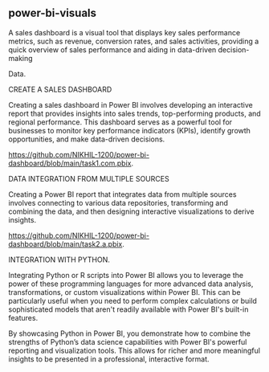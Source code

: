 ## power-bi-visuals
A sales dashboard is a visual tool that displays key sales performance metrics, such as revenue, conversion rates, and sales activities, providing a quick overview of sales performance and aiding in data-driven decision-making



Data.

CREATE A SALES DASHBOARD


Creating a sales dashboard in Power BI involves developing an interactive report that provides insights into sales trends, top-performing products, and regional performance. This dashboard serves as a powerful tool for businesses to monitor key performance indicators (KPIs), identify growth opportunities, and make data-driven decisions.



https://github.com/NIKHIL-1200/power-bi-dashboard/blob/main/task1.com.pbix.


DATA INTEGRATION FROM MULTIPLE SOURCES


Creating a Power BI report that integrates data from multiple sources involves connecting to various data repositories, transforming and combining the data, and then designing interactive visualizations to derive insights. 


https://github.com/NIKHIL-1200/power-bi-dashboard/blob/main/task2.a.pbix.

INTEGRATION WITH PYTHON.

Integrating Python or R scripts into Power BI allows you to leverage the power of these programming languages for more advanced data analysis, transformations, or custom visualizations within Power BI. This can be particularly useful when you need to perform complex calculations or build sophisticated models that aren't readily available with Power BI's built-in features.



By showcasing Python in Power BI, you demonstrate how to combine the strengths of Python’s data science capabilities with Power BI's powerful reporting and visualization tools. This allows for richer and more meaningful insights to be presented in a professional, interactive format.




